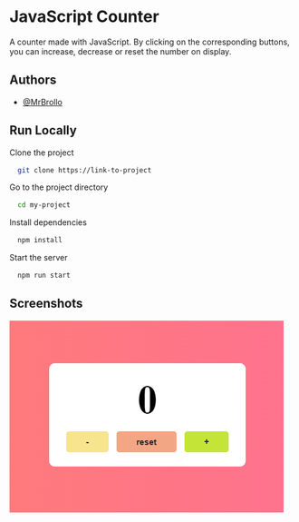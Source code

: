 
# JavaScript Counter

A counter made with JavaScript. By clicking on the corresponding buttons, you can increase, decrease or reset the number on display.


## Authors

- [@MrBrollo](https://www.github.com/MrBrollo)


## Run Locally

Clone the project

```bash
  git clone https://link-to-project
```

Go to the project directory

```bash
  cd my-project
```

Install dependencies

```bash
  npm install
```

Start the server

```bash
  npm run start
```


## Screenshots

![App Screenshot](/img/ScreenshotCounter.png)

